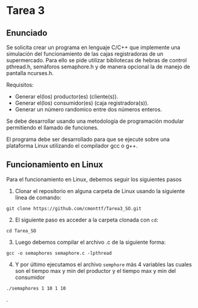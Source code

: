 # Tarea 3

## Enunciado

Se solicita crear un programa en lenguaje C/C++ que implemente una simulación del funcionamiento de las cajas registradoras de un supermercado. Para ello se pide utilizar bibliotecas de hebras de control pthread.h, semáforos semaphore.h y de manera opcional la de manejo de pantalla ncurses.h.

Requisitos:

  - Generar el(los) productor(es) (cliente(s)).
  - Generar el(los) consumidor(es) (caja registradora(s)).
  - Generar un número randomico entre dos números enteros.

Se debe desarrollar usando una metodología de programación modular permitiendo el llamado de funciones.

El programa debe ser desarrollado para que se ejecute sobre una plataforma Linux utilizando
el compilador gcc o g++.

## Funcionamiento en Linux

Para el funcionamiento en Linux, debemos seguir los siguientes pasos

1. Clonar el repositorio en alguna carpeta de Linux usando la siguiente línea de comando:

```git clone https://github.com/cmonttf/Tarea3_SO.git```  

2. El siguiente paso es acceder a la carpeta clonada con ```cd```:

```cd Tarea_SO```

3. Luego debemos compilar el archivo .c de la siguiente forma:

```gcc -o semaphores semaphore.c -lpthread```

4. Y por último ejecutamos el archivo ```semphore``` màs 4 variables las  cuales son el tiempo max y min del productor y el tiempo max  y min del  consumidor

```./semaphores 1 10 1 10```

.
